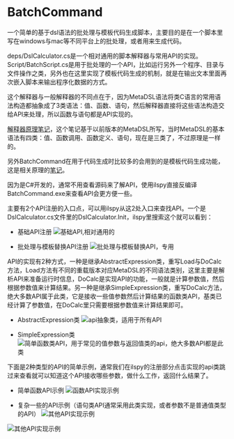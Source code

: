 # BatchCommand

一个简单的基于dsl语法的批处理与模板代码生成脚本，主要目的是在一个脚本里写在windows与mac等不同平台上的批处理，或者用来生成代码。

deps/DslCalculator.cs是一个相对通用的脚本解释器与常用API的实现。
Script/BatchScript.cs是用于批处理的一个API，比如运行另外一个程序、目录与文件操作之类，另外也在这里实现了模板代码生成的机制，就是在输出文本里面再次嵌入脚本来输出程序化数据的方式。

这个解释器与一般解释器的不同点在于，因为MetaDSL语法将类C语言的常用语法构造都抽象成了3类语法：值、函数、语句，然后解释器直接将这些语法构造交给API来处理，所以函数与语句都是API实现的。

[解释器原理笔记](https://zhuanlan.zhihu.com/p/82055862)，这个笔记基于以前版本的MetaDSL所写，当时MetaDSL的基本语法有四类：值、函数调用、函数定义、语句，现在是三类了，不过原理是一样的。

另外BatchCommand在用于代码生成时比较多的会用到的是模板代码生成功能，这是相关原理的[笔记](https://zhuanlan.zhihu.com/p/618899030)。

因为是C#开发的，通常不用查看源码来了解API，使用ilspy直接反编译BatchCommand.exe来查看API会更方便一些。

主要有2个API注册的入口点，可以用ilspy从这2处入口来查找API。一个是DslCalculator.cs文件里的DslCalculator.Init，ilspy里搜索这个就可以看到：

- 基础API注册
![基础API,相对通用的](https://raw.githubusercontent.com/dreamanlan/BatchCommand/master/api1.png)

- 批处理与模板替换API注册
![批处理与模板替换API，专用](https://raw.githubusercontent.com/dreamanlan/BatchCommand/master/api2.png)

API的实现有2种方式，一种是继承AbstractExpression类，重写Load与DoCalc方法，Load方法有不同的重载版本对应MetaDSL的不同语法类别，这里主要是解析API来准备运行时信息，DoCalc是实现API的功能，一般就是计算参数值，然后根据参数值来计算结果。另一种是继承SimpleExpression类，重写DoCalc方法，绝大多数API属于此类，它是接收一些值参数然后计算结果的函数类API，基类已经计算了参数值，在DoCalc里只需要根据参数值来计算结果即可。

- AbstractExpression类
![api抽象类，适用于所有API](https://raw.githubusercontent.com/dreamanlan/BatchCommand/master/apiintf1.png)

- SimpleExpression类
![简单函数类API，用于常见的值参数与返回值类的api，绝大多数API都是此类](https://raw.githubusercontent.com/dreamanlan/BatchCommand/master/apiintf2.png)

下面是2种类型的API的简单示例，通常我们在ilspy的注册部分点击实现的api类跳过来查看就可以知道这个API接收哪些参数，做什么工作，返回什么结果了。

- 简单函数API示例
![函数API实现示例](https://raw.githubusercontent.com/dreamanlan/BatchCommand/master/api_func_exam.png)

- 复杂一些的API示例（语句类API通常采用此类实现，或者参数不是普通值类型的API）
![其他API实现示例](https://raw.githubusercontent.com/dreamanlan/BatchCommand/master/api_other_exam.png)

![其他API实现示例](https://raw.githubusercontent.com/dreamanlan/BatchCommand/master/api_other2_exam.png)

